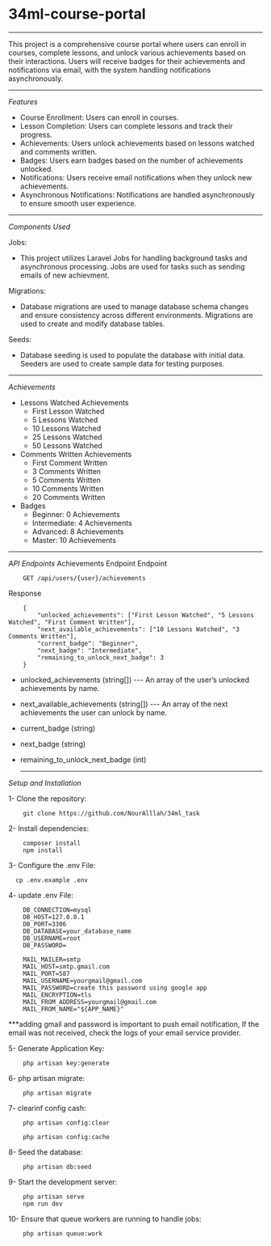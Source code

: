 # 34ml-course-portal
---------------------
This project is a comprehensive course portal where users can enroll in courses, complete lessons, and unlock various achievements based on their interactions. Users will receive badges for their achievements and notifications via email, with the system handling notifications asynchronously.
  
---------------------

*Features*
 - Course Enrollment: Users can enroll in courses.
 - Lesson Completion: Users can complete lessons and track their progress.
 - Achievements: Users unlock achievements based on lessons watched and comments written.
 - Badges: Users earn badges based on the number of achievements unlocked.
 - Notifications: Users receive email notifications when they unlock new achievements.
 - Asynchronous Notifications: Notifications are handled asynchronously to ensure smooth user experience.
   
---------------------
*Components Used*

Jobs:
- This project utilizes Laravel Jobs for handling background tasks and asynchronous processing. Jobs are used for tasks such as sending emails of new achievment.

Migrations:
- Database migrations are used to manage database schema changes and ensure consistency across different environments. Migrations are used to create and modify database tables.

Seeds:
- Database seeding is used to populate the database with initial data. Seeders are used to create sample data for testing purposes.

---------------------
 *Achievements*
 
 - Lessons Watched Achievements
    - First Lesson Watched
    - 5 Lessons Watched
    - 10 Lessons Watched
    - 25 Lessons Watched
    - 50 Lessons Watched
 - Comments Written Achievements
    - First Comment Written
    - 3 Comments Written
    - 5 Comments Written
    - 10 Comments Written
    - 20 Comments Written
  - Badges
    - Beginner: 0 Achievements
    - Intermediate: 4 Achievements
    - Advanced: 8 Achievements
    - Master: 10 Achievements

      
---------------------


*API Endpoints*
Achievements Endpoint
Endpoint

        GET /api/users/{user}/achievements

Response

        {
            "unlocked_achievements": ["First Lesson Watched", "5 Lessons Watched", "First Comment Written"],
            "next_available_achievements": ["10 Lessons Watched", "3 Comments Written"],
            "current_badge": "Beginner",
            "next_badge": "Intermediate",
            "remaining_to_unlock_next_badge": 3
        }
        
  - unlocked_achievements (string[]) --- An array of the user’s unlocked achievements by name.
  - next_available_achievements (string[]) --- An array of the next achievements the user can unlock by name.
  - current_badge (string)
  - next_badge (string)
  - remaining_to_unlock_next_badge (int)

     --------------------- 

*Setup and Installation*

1- Clone the repository:

        git clone https://github.com/NourAlllah/34ml_task

2- Install dependencies:

        composer install
        npm install

3- Configure the .env File:
  
      cp .env.example .env

4- update .env File:

        DB_CONNECTION=mysql
        DB_HOST=127.0.0.1
        DB_PORT=3306
        DB_DATABASE=your_database_name
        DB_USERNAME=root
        DB_PASSWORD=

        MAIL_MAILER=smtp
        MAIL_HOST=smtp.gmail.com
        MAIL_PORT=587
        MAIL_USERNAME=yourgmail@gmail.com
        MAIL_PASSWORD=create this password using google app
        MAIL_ENCRYPTION=tls
        MAIL_FROM_ADDRESS=yourgmail@gmail.com
        MAIL_FROM_NAME="${APP_NAME}"

 ***adding gmail and password is important to push email notification, If the email was not received, check the logs of your email service provider.

5- Generate Application Key:

        php artisan key:generate
        
6- php artisan migrate:

        php artisan migrate

7- clearinf config cash:

        php artisan config:clear

        php artisan config:cache 


8- Seed the database:

        php artisan db:seed


9- Start the development server:

        php artisan serve
        npm run dev 

10- Ensure that queue workers are running to handle jobs:

        php artisan queue:work

      

